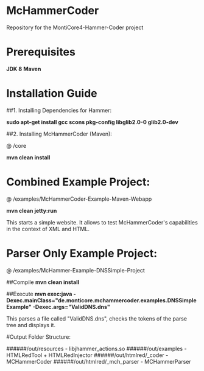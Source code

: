 # McHammerCoder
Repository for the MontiCore4-Hammer-Coder project

# Prerequisites

**JDK 8**
**Maven**

# Installation Guide

##1. Installing Dependencies for Hammer:

**sudo apt-get install gcc scons pkg-config libglib2.0-0 glib2.0-dev**

##2. Installing McHammerCoder (Maven):

@ /core

**mvn clean install**

# Combined Example Project:

@ /examples/McHammerCoder-Example-Maven-Webapp

**mvn clean jetty:run**

This starts a simple website. It allows to test McHammerCoder's capabilities in the context of XML and HTML.

# Parser Only Example Project:

@ /examples/McHammer-Example-DNSSimple-Project

##Compile
**mvn clean install**

##Execute
**mvn exec:java -Dexec.mainClass="de.monticore.mchammercoder.examples.DNSSimpleExample" -Dexec.args="ValidDNS.dns"**

This parses a file called "ValidDNS.dns", checks the tokens of the parse tree and displays it.

#Output Folder Structure:

######/out/resources - libjhammer_actions.so
######/out/examples - HTMLRedTool + HTMLRedInjector
######/out/htmlred/_coder - MCHammerCoder
######/out/htmlred/_mch_parser - MCHammerParser
